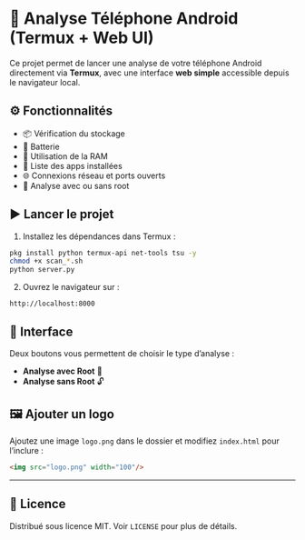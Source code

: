 # 📱 Analyse Téléphone Android (Termux + Web UI)

Ce projet permet de lancer une analyse de votre téléphone Android directement via **Termux**, avec une interface **web simple** accessible depuis le navigateur local.

## ⚙️ Fonctionnalités
- 📦 Vérification du stockage
- 🔋 Batterie
- 🧠 Utilisation de la RAM
- 📱 Liste des apps installées
- 🌐 Connexions réseau et ports ouverts
- 🔐 Analyse avec ou sans root

## ▶️ Lancer le projet

1. Installez les dépendances dans Termux :
```bash
pkg install python termux-api net-tools tsu -y
chmod +x scan_*.sh
python server.py
```

2. Ouvrez le navigateur sur :
```
http://localhost:8000
```

## 🧭 Interface
Deux boutons vous permettent de choisir le type d’analyse :

- **Analyse avec Root** 🔐
- **Analyse sans Root** 🔓

## 🖼️ Ajouter un logo

Ajoutez une image `logo.png` dans le dossier et modifiez `index.html` pour l’inclure :

```html
<img src="logo.png" width="100"/>
```

---

## 📄 Licence

Distribué sous licence MIT. Voir `LICENSE` pour plus de détails.
